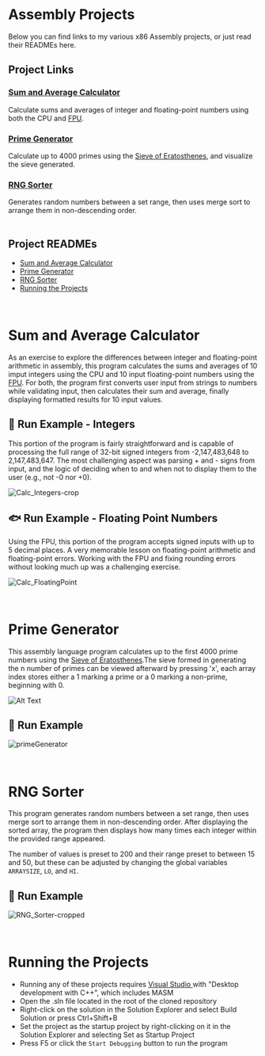 # Assembly Projects
Below you can find links to my various x86 Assembly projects, or just read their READMEs here.

## Project Links

### [Sum and Average Calculator](https://github.com/flwrr/Sum-and-Average-Calculator)
Calculate sums and averages of integer and floating-point numbers using both the CPU and [FPU](https://en.wikipedia.org/wiki/Floating-point_unit).

### [Prime Generator](https://github.com/flwrr/Prime-Generator)
Calculate up to 4000 primes using the [Sieve of Eratosthenes](https://en.wikipedia.org/wiki/Sieve_of_Eratosthenes), and visualize the sieve generated.

### [RNG Sorter](https://github.com/flwrr/RNG-Sorter)
Generates random numbers between a set range, then uses merge sort to arrange them in non-descending order.<br>
<br>

## Project READMEs
- [Sum and Average Calculator](#sum-and-average-calculator-1)
- [Prime Generator](#prime-generator-1)
- [RNG Sorter](#rng-sorter-1)
- [Running the Projects](#running-the-projects)

<br>

# Sum and Average Calculator
As an exercise to explore the differences between integer and floating-point arithmetic in assembly, this program calculates the sums and averages of 10 imput integers using the CPU and 10 input floating-point numbers using the [FPU](https://en.wikipedia.org/wiki/Floating-point_unit). For both, the program first converts user input from strings to numbers while validating input, then calculates their sum and average, finally displaying formatted results for 10 input values.



## :large_orange_diamond: Run Example - Integers
This portion of the program is fairly straightforward and is capable of processing the full range of 32-bit signed integers from -2,147,483,648 to 2,147,483,647. The most challenging aspect was parsing + and - signs from input, and the logic of deciding when to and when not to display them to the user (e.g., not -0 nor +0).

![Calc_Integers-crop](https://github.com/user-attachments/assets/0f27d696-5ed5-4d83-8f13-b2df10b30e05)


## :fish: Run Example - Floating Point Numbers
Using the FPU, this portion of the program accepts signed inputs with up to 5 decimal places. A very memorable lesson on floating-point arithmetic and floating-point errors. Working with the FPU and fixing rounding errors without looking much up was a challenging exercise.

![Calc_FloatingPoint](https://github.com/user-attachments/assets/0888abb5-ab1b-4897-adca-8d8afcbe87e8)

<br>

# Prime Generator
This assembly language program calculates up to the first 4000 prime numbers using the [Sieve of Eratosthenes](https://en.wikipedia.org/wiki/Sieve_of_Eratosthenes).The sieve formed in generating the n number of primes can be viewed afterward by pressing 'x', each array index stores either a 1 marking a prime or a 0 marking a non-prime, beginning with 0.

![Alt Text](https://upload.wikimedia.org/wikipedia/commons/b/b9/Sieve_of_Eratosthenes_animation.gif)
## :large_orange_diamond: Run Example

![primeGenerator](https://github.com/user-attachments/assets/90deabd3-11da-4c38-952f-174cc011ca63)

<br>

# RNG Sorter
This program generates random numbers between a set range, then uses merge sort to arrange them in non-descending order. After displaying the sorted array, the program then displays how many times each integer within the provided range appeared.

The number of values is preset to 200 and their range preset to between 15 and 50, but these can be adjusted by changing the global variables `ARRAYSIZE`, `LO`, and `HI`.

## :large_orange_diamond: Run Example
![RNG_Sorter-cropped](https://github.com/user-attachments/assets/7514edac-5b3b-46de-af69-e0d00d61402d)



<br>

# Running the Projects
  - Running any of these projects requires [Visual Studio ](https://visualstudio.microsoft.com/) with "Desktop development with C++", which includes MASM
  - Open the .sln file located in the root of the cloned repository
  - Right-click on the solution in the Solution Explorer and select Build Solution or press Ctrl+Shift+B
  - Set the project as the startup project by right-clicking on it in the Solution Explorer and selecting Set as Startup Project
  - Press F5 or click the `Start Debugging` button to run the program
